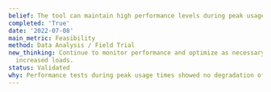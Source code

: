 ```yaml
---
belief: The tool can maintain high performance levels during peak usage times.
completed: 'True'
date: '2022-07-08'
main_metric: Feasibility
method: Data Analysis / Field Trial
new_thinking: Continue to monitor performance and optimize as necessary to handle
  increased loads.
status: Validated
why: Performance tests during peak usage times showed no degradation of service.
---
```

